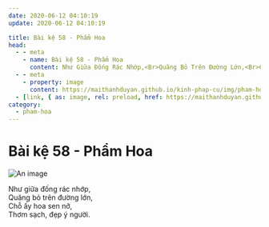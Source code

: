 ```yaml
---
date: 2020-06-12 04:10:19
update: 2020-06-12 04:10:19

title: Bài kệ 58 - Phẩm Hoa
head:
  - - meta
    - name: Bài kệ 58 - Phẩm Hoa
      content: Như Giữa Đống Rác Nhớp,<Br>Quăng Bỏ Trên Đường Lớn,<Br>Chỗ Ấy Hoa Sen Nở,<Br>Thơm Sạch, Đẹp Ý Người.<Br>
  - - meta
    - property: image
      content: https://maithanhduyan.github.io/kinh-phap-cu/img/pham-hoa/pham-hoa-058.jpg
  - [link, { as: image, rel: preload, href: https://maithanhduyan.github.io/kinh-phap-cu/img/pham-hoa/pham-hoa-058.jpg }]
category:
  - pham-hoa
---
```


# Bài kệ 58 - Phẩm Hoa

![An image](/img/pham-hoa/pham-hoa-058.jpg)

Như giữa đống rác nhớp,<br>Quăng bỏ trên đường lớn,<br>Chỗ ấy hoa sen nở,<br>Thơm sạch, đẹp ý người.<br>
